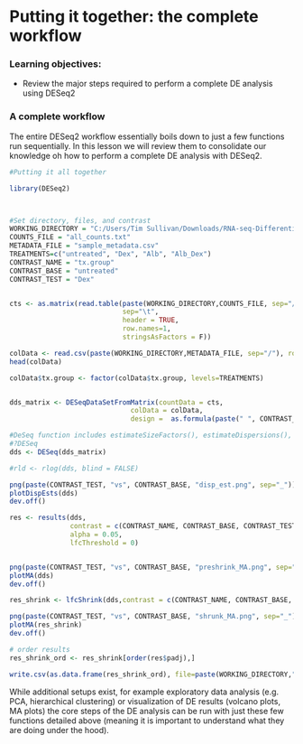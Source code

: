 # Putting it together: the complete workflow

### Learning objectives:
- Review the major steps required to perform a complete DE analysis using DESeq2


### A complete workflow

The entire DESeq2 workflow essentially boils down to just a few functions run sequentially. In this lesson we will review them to consolidate our knowledge oh how to perform a complete DE analysis with DESeq2. 

```r
#Putting it all together

library(DESeq2)



#Set directory, files, and contrast
WORKING_DIRECTORY = "C:/Users/Tim Sullivan/Downloads/RNA-seq-Differential-Expression-workshop-June-2021-master/data"
COUNTS_FILE = "all_counts.txt"
METADATA_FILE = "sample_metadata.csv"
TREATMENTS=c("untreated", "Dex", "Alb", "Alb_Dex")
CONTRAST_NAME = "tx.group"
CONTRAST_BASE = "untreated"
CONTRAST_TEST = "Dex"


cts <- as.matrix(read.table(paste(WORKING_DIRECTORY,COUNTS_FILE, sep="/"),
                            sep="\t",
                            header = TRUE,
                            row.names=1,
                            stringsAsFactors = F))

colData <- read.csv(paste(WORKING_DIRECTORY,METADATA_FILE, sep="/"), row.names=1)
head(colData)

colData$tx.group <- factor(colData$tx.group, levels=TREATMENTS)


dds_matrix <- DESeqDataSetFromMatrix(countData = cts,
                              colData = colData,
                              design =  as.formula(paste(" ", CONTRAST_NAME, sep="~")))

#DeSeq function includes estimateSizeFactors(), estimateDispersions(), and nbinomWaldTest()
#?DESeq
dds <- DESeq(dds_matrix)

#rld <- rlog(dds, blind = FALSE)

png(paste(CONTRAST_TEST, "vs", CONTRAST_BASE, "disp_est.png", sep="_"))
plotDispEsts(dds)
dev.off()

res <- results(dds,
               contrast = c(CONTRAST_NAME, CONTRAST_BASE, CONTRAST_TEST),
               alpha = 0.05,
               lfcThreshold = 0)


png(paste(CONTRAST_TEST, "vs", CONTRAST_BASE, "preshrink_MA.png", sep="_"))
plotMA(dds)
dev.off()

res_shrink <- lfcShrink(dds,contrast = c(CONTRAST_NAME, CONTRAST_BASE, CONTRAST_TEST), type="normal")

png(paste(CONTRAST_TEST, "vs", CONTRAST_BASE, "shrunk_MA.png", sep="_"))
plotMA(res_shrink)
dev.off()

# order results
res_shrink_ord <- res_shrink[order(res$padj),]

write.csv(as.data.frame(res_shrink_ord), file=paste(WORKING_DIRECTORY,"dex_vs_untreated_deseq.csv", sep="/"), row.names=T, quote=F )

```

While additional setups exist, for example exploratory data analysis (e.g. PCA, hierarchical clustering) or visualization of DE results (volcano plots, MA plots) the core steps of the DE analysis can be run with just these few functions detailed above (meaning it is important to understand what they are doing under the hood).

